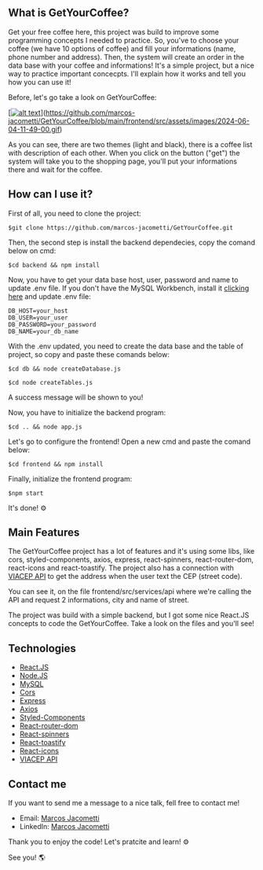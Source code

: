 ## What is GetYourCoffee?

Get your free coffee here, this project was build to improve some programming concepts I needed to practice. So, you've to choose your coffee (we have 10 options of coffee) and fill your informations (name, phone number and address). Then, the system will create an order in the data base with your coffee and informations! It's a simple project, but a nice way to practice important concecpts. I'll explain how it works and tell you how you can use it!

Before, let's go take a look on GetYourCoffee:

[[![alt text](2024-06-04-11-49-00.gif)](https://github.com/marcos-jacometti/GetYourCoffee/blob/main/frontend/src/assets/images/2024-06-04-11-49-00.gif)](https://github.com/marcos-jacometti/GetYourCoffee/blob/main/frontend/src/assets/images/2024-06-04-11-49-00.gif)

As you can see, there are two themes (light and black), there is a coffee list with description of each other. When you click on the button ("get") the system will take you to the shopping page, you'll put your informations there and wait for the coffee.

## How can I use it?

First of all, you need to clone the project:
```
$git clone https://github.com/marcos-jacometti/GetYourCoffee.git
```

Then, the second step is install the backend dependecies, copy the comand below on cmd:
```
$cd backend && npm install
```

Now, you have to get your data base host, user, password and name to update .env file. If you don't have the MySQL Workbench, install it [clicking here](https://www.mysql.com/downloads/) and update .env file:
```
DB_HOST=your_host
DB_USER=your_user
DB_PASSWORD=your_password
DB_NAME=your_db_name
```

With the .env updated, you need to create the data base and the table of project, so copy and paste these comands below: 
```
$cd db && node createDatabase.js
```
```
$cd node createTables.js
```

A success message will be shown to you!

Now, you have to initialize the backend program:
```
$cd .. && node app.js
```

Let's go to configure the frontend! Open a new cmd and paste the comand below:
```
$cd frontend && npm install
```

Finally, initialize the frontend program:
```
$npm start
```

It's done! ⚙️

## Main Features

The GetYourCoffee project has a lot of features and it's using some libs, like cors, styled-components, axios, express, react-spinners, react-router-dom, react-icons and react-toastify. The project also has a connection with [VIACEP API](https://viacep.com.br) to get the address when the user text the CEP (street code).

You can see it, on the file frontend/src/services/api where we're calling the API and request 2 informations, city and name of street.

The project was build with a simple backend, but I got some nice React.JS concepts to code the GetYourCoffee. Take a look on the files and you'll see!

## Technologies

- [React.JS](https://pt-br.legacy.reactjs.org/)
- [Node.JS](https://nodejs.org/en)
- [MySQL](https://www.mysql.com/)
- [Cors](https://developer.mozilla.org/pt-BR/docs/Web/HTTP/CORS)
- [Express](https://expressjs.com/pt-br/)
- [Axios](https://axios-http.com/ptbr/docs/intro)
- [Styled-Components](https://styled-components.com/)
- [React-router-dom](https://reactrouter.com/en/main)
- [React-spinners](https://www.npmjs.com/package/react-spinners)
- [React-toastify](https://www.npmjs.com/package/react-toastify)
- [React-icons](https://react-icons.github.io/react-icons/)
- [VIACEP API](https://viacep.com.br)

## Contact me

If you want to send me a message to a nice talk, fell free to contact me!

- Email: [Marcos Jacometti](marcosjacometti10@gmail.com)
- LinkedIn: [Marcos Jacometti](https://www.linkedin.com/in/marcos-vin%C3%ADcius-jacometti-675202202/)

Thank you to enjoy the code! Let's pratcite and learn! ⚙️

See you! 🌎
